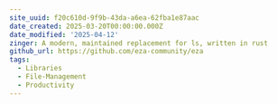 ```yaml
---
site_uuid: f20c610d-9f9b-43da-a6ea-62fba1e87aac
date_created: 2025-03-20T00:00:00.000Z
date_modified: '2025-04-12'
zinger: A modern, maintained replacement for ls, written in rust
github_url: https://github.com/eza-community/eza
tags:
  - Libraries
  - File-Management
  - Productivity
---
```
























